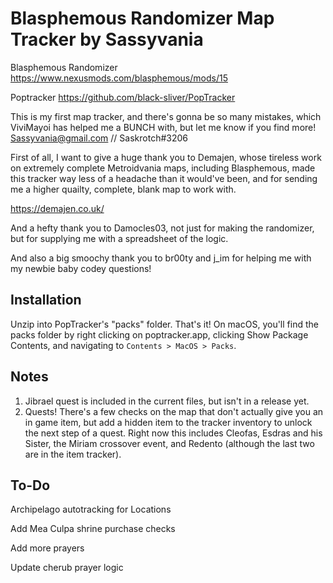 # Blasphemous Randomizer Map Tracker by Sassyvania

Blasphemous Randomizer
https://www.nexusmods.com/blasphemous/mods/15

Poptracker 
https://github.com/black-sliver/PopTracker

This is my first map tracker, and there's gonna be so many mistakes, which ViviMayoi has helped me a BUNCH with, but let me know if you find more! Sassyvania@gmail.com // Saskrotch#3206

First of all, I want to give a huge thank you to Demajen, whose tireless work on extremely complete Metroidvania maps, including Blasphemous, made this tracker way less of a headache than it would've been, and for sending me a higher quailty, complete, blank map to work with. 

https://demajen.co.uk/

And a hefty thank you to Damocles03, not just for making the randomizer, but for supplying me with a spreadsheet of the logic. 

And also a big smoochy thank you to br00ty and j_im for helping me with my newbie baby codey questions!

## Installation

Unzip into PopTracker's "packs" folder. That's it! On macOS, you'll find the packs folder by right clicking on poptracker.app, clicking Show Package Contents, and navigating to `Contents > MacOS > Packs`.

## Notes
1) Jibrael quest is included in the current files, but isn't in a release yet.
1) Quests! There's a few checks on the map that don't actually give you an in game item, but add a hidden item to the tracker inventory to unlock the next step of a quest. Right now this includes Cleofas, Esdras and his Sister, the Miriam crossover event, and Redento (although the last two are in the item tracker).

## To-Do

Archipelago autotracking for Locations

Add Mea Culpa shrine purchase checks

Add more prayers 

Update cherub prayer logic


